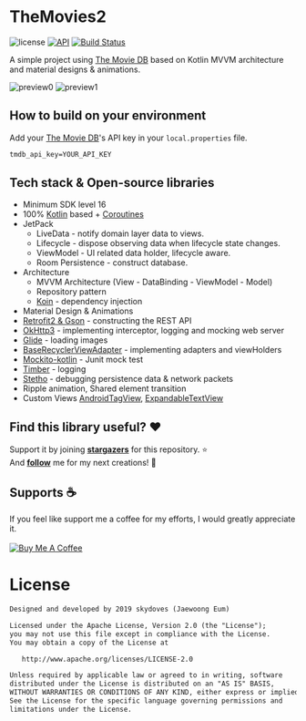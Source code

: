 # TheMovies2
![license](https://img.shields.io/badge/license-MIT%20License-blue.svg)
[![API](https://img.shields.io/badge/API-16%2B-brightgreen.svg?style=flat)](https://android-arsenal.com/api?level=16)
[![Build Status](https://travis-ci.org/skydoves/TheMovies2.svg?branch=master)](https://travis-ci.org/skydoves/TheMovies2)

A simple project using [The Movie DB](https://www.themoviedb.org) based on Kotlin MVVM architecture and material designs & animations.<br>

![preview0](https://user-images.githubusercontent.com/24237865/64071378-4082bc00-ccb4-11e9-8ceb-56e52c223ac8.gif)
![preview1](https://user-images.githubusercontent.com/24237865/64071373-e41f9c80-ccb3-11e9-996b-888b5bf9877d.gif)

## How to build on your environment
Add your [The Movie DB](https://www.themoviedb.org)'s API key in your `local.properties` file.
```xml
tmdb_api_key=YOUR_API_KEY
```

## Tech stack & Open-source libraries
- Minimum SDK level 16
- 100% [Kotlin](https://kotlinlang.org/) based + [Coroutines](https://github.com/Kotlin/kotlinx.coroutines)
- JetPack
  - LiveData - notify domain layer data to views.
  - Lifecycle - dispose observing data when lifecycle state changes.
  - ViewModel - UI related data holder, lifecycle aware.
  - Room Persistence - construct database.
- Architecture
  - MVVM Architecture (View - DataBinding - ViewModel - Model)
  - Repository pattern
  - [Koin](https://github.com/InsertKoinIO/koin) - dependency injection
- Material Design & Animations
- [Retrofit2 & Gson](https://github.com/square/retrofit) - constructing the REST API
- [OkHttp3](https://github.com/square/okhttp) - implementing interceptor, logging and mocking web server
- [Glide](https://github.com/bumptech/glide) - loading images
- [BaseRecyclerViewAdapter](https://github.com/skydoves/BaseRecyclerViewAdapter) - implementing adapters and viewHolders
- [Mockito-kotlin](https://github.com/nhaarman/mockito-kotlin) - Junit mock test
- [Timber](https://github.com/JakeWharton/timber) - logging
- [Stetho](https://github.com/facebook/stetho) - debugging persistence data & network packets
- Ripple animation, Shared element transition
- Custom Views [AndroidTagView](https://github.com/whilu/AndroidTagView), [ExpandableTextView](https://github.com/Manabu-GT/ExpandableTextView)

## Find this library useful? :heart:
Support it by joining __[stargazers](https://github.com/skydoves/TheMovies/stargazers2)__ for this repository. :star: <br>
And __[follow](https://github.com/skydoves)__ me for my next creations! 🤩

## Supports :coffee:
If you feel like support me a coffee for my efforts, I would greatly appreciate it. <br><br>
<a href="https://www.buymeacoffee.com/skydoves" target="_blank"><img src="https://www.buymeacoffee.com/assets/img/custom_images/purple_img.png" alt="Buy Me A Coffee" style="height: auto !important;width: auto !important;" ></a>

# License
```xml
Designed and developed by 2019 skydoves (Jaewoong Eum)

Licensed under the Apache License, Version 2.0 (the "License");
you may not use this file except in compliance with the License.
You may obtain a copy of the License at

   http://www.apache.org/licenses/LICENSE-2.0

Unless required by applicable law or agreed to in writing, software
distributed under the License is distributed on an "AS IS" BASIS,
WITHOUT WARRANTIES OR CONDITIONS OF ANY KIND, either express or implied.
See the License for the specific language governing permissions and
limitations under the License.
```
